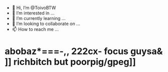 - 👋 Hi, I’m @ToivoBTW
- 👀 I’m interested in ...
- 🌱 I’m currently learning ...
- 💞️ I’m looking to collaborate on ...
- 📫 How to reach me ...

<!---
ToivoBTW/ToivoBTW is a ✨ special ✨ repository because its `README.md` (this file) appears on your GitHub profile.
You can click the Preview link to take a look at your changes.
--->

abobaz*===-,,
222cx- focus guysa&
]]
richbitch but poorpig/gpeg]]
==

